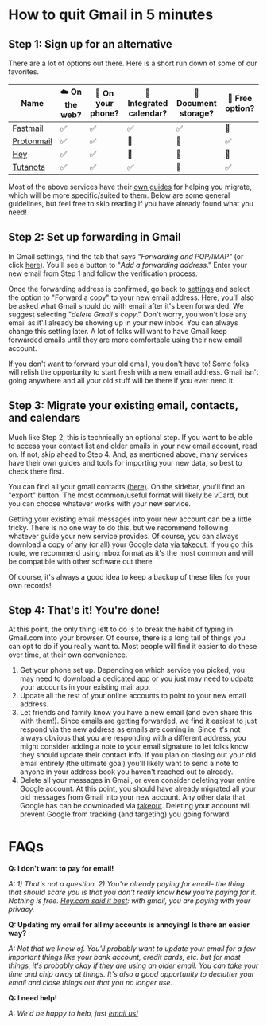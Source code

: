 # How to quit Gmail in 5 minutes

## Step 1: Sign up for an alternative
There are a  lot of options out there. Here is a short run down of some of our
favorites.

| Name                                  | ☁️  On the web? | 🤳 On your phone? | 📆 Integrated calendar? | 📂 Document storage? | 🤑 Free option? |
|---------------------------------------|----------------|-------------------|-------------------------|----------------------|-----------------|
| [Fastmail](https://www.fastmail.com)  | ✅             | ✅                | ✅                      | ✅                   | 🚫              |
| [Protonmail](https://protonmail.com)  | ✅             | ✅                | 🚫                      | 🚫                   | ✅              |
| [Hey](https://hey.com)                | ✅             | ✅                | 🚫                      | 🚫                   | 🚫              |
| [Tutanota](https://www.tutanota.com/) | ✅             | ✅                | ✅                      | 🚫                   | ✅              |

Most of the above services have their [own guides](https://hey.com/moving-from-gmail/) for helping you migrate, which
will be more specific/suited to them. Below are some general guidelines, but
feel free to skip reading if you have already found what you need!


## Step 2: Set up forwarding in Gmail

In Gmail settings, find the tab that says *"Forwarding and POP/IMAP"* (or click
[here](https://mail.google.com/mail/u/2/#settings/fwdandpop)). You'll see a
button to "*Add a forwarding address*." Enter your new email from Step 1 and
follow the verification process.

Once the forwarding address is confirmed, go back to
[settings](https://mail.google.com/mail/u/2/#settings/fwdandpop) and select the
option to "Forward a copy" to your new email address. Here, you'll also be
asked what Gmail should do with email after it's been forwarded. We suggest
selecting "*delete Gmail's copy*." Don't worry, you won't lose any email as
it'll already be showing up in your new inbox. You can always change this
setting later. A lot of folks will want to have Gmail keep forwarded emails until they
are more comfortable using their new email account.


If you don't want to forward your old email, you don't have to! Some folks will
relish the opportunity to start fresh with a new email address. Gmail isn't
going anywhere and all your old stuff will be there if you ever need it.

## Step 3: Migrate your existing email, contacts, and calendars

Much like Step 2, this is technically an optional step. If you want to be able to
access your contact list and older emails in your new email account, read on.
If not, skip ahead to Step 4. And, as mentioned above, many services have their
own guides and tools for importing your new data, so best to check there first.

You can find all your gmail contacts [(here)](https://contacts.google.com/). On
the sidebar, you'll find an "export" button. The most common/useful format will
likely be vCard, but you can choose whatever works with your new service.

Getting your existing email messages into your new account can be a little tricky.
There is no one way to do this, but we recommend following whatever guide your new
service provides. Of course, you can always download a copy of any (or all) your
Google data [via takeout](https://takeout.google.com). If you go this route, we recommend using mbox
format as it's the most common and will be compatible with other software out
there.

Of course, it's always a good idea to keep a backup of these files for your own
records!

## Step 4: That's it! You're done!

At this point, the only thing left to do is to break the habit of typing in
Gmail.com into your browser. Of course, there is a long tail of things you can opt
to do if you really want to. Most people will find it easier to do these over
time, at their own convenience.

1. Get your phone set up. Depending on which service you picked, you may need to
   download a dedicated app or you just may need to udpate your accounts in your
   existing mail app.
1. Update all the rest of your online accounts to point to your new email address.
1. Let friends and family know you have a new email (and even share this with
   them!). Since emails are getting forwarded, we find it easiest to just
   respond via the new address as emails are coming in. Since it's not always
   obvious that you are responding with a different address, you might consider
   adding a note to your email signature to let folks know they should update
   their contact info.  If you plan on closing out your old email entirely (the
   ultimate goal) you'll likely want to send a note to anyone in your address
   book you haven't reached out to already.
1. Delete all your messages in Gmail, or even consider deleting your entire
   Google account. At this point, you should have already migrated all your old
   messages from Gmail into your new account. Any other data that Google has can
   be downloaded via [takeout](http://takeout.google.com). Deleting your account
   will prevent Google from tracking (and targeting) you going forward.


# FAQs
**Q: I don't want to pay for email!**

*A: 1) That's not a question. 2) You're already paying for email– the thing that
should scare you is that you don't really know **how** you're paying for it.
Nothing is free. [Hey.com said it best](https://hey.com/pricing/): with gmail,
you are paying with your privacy.*

**Q: Updating my email for all my accounts is annoying! Is there an easier way?**

*A: Not that we know of. You'll probably want to update your email for a few
important things like your bank account, credit cards, etc. but for most
things, it's probably okay if they are using an older email. You can take your
time and chip away at things. It's also a good opportunity to declutter your
email and close things out that you no longer use.*

**Q: I need help!**

*A: We'd be happy to help, just [email us!](mailto:help@dontbeevil.io)*
